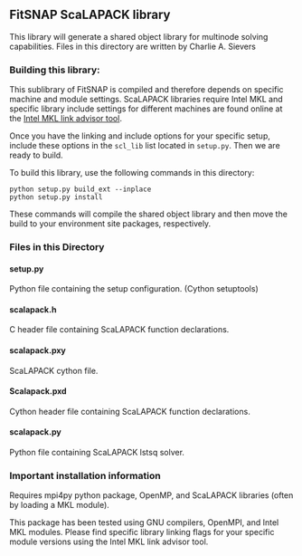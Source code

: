 ## FitSNAP ScaLAPACK library

This library will generate a shared object library for multinode solving capabilities.
Files in this directory are written by Charlie A. Sievers

### Building this library:

This sublibrary of FitSNAP is compiled and therefore depends on specific machine and module
settings. ScaLAPACK libraries require Intel MKL and specific library include settings for 
different machines are found online at the 
[Intel MKL link advisor tool](https://www.intel.com/content/www/us/en/developer/tools/oneapi/onemkl-link-line-advisor.html).

Once you have the linking and include options for your specific setup, include these options 
in the `scl_lib` list located in `setup.py`. Then we are ready to build.  

To build this library, use the following commands in this directory:

    python setup.py build_ext --inplace
    python setup.py install

These commands will compile the shared object library and then move the build to your 
environment site packages, respectively.

### Files in this Directory

#### setup.py 

Python file containing the setup configuration. (Cython setuptools)

#### scalapack.h

C header file containing ScaLAPACK function declarations.

#### scalapack.pxy

ScaLAPACK cython file.

#### Scalapack.pxd

Cython header file containing ScaLAPACK function declarations.

#### scalapack.py

Python file containing ScaLAPACK lstsq solver.

### Important installation information

Requires mpi4py python package, OpenMP, and ScaLAPACK libraries (often by loading a MKL module).

This package has been tested using GNU compilers, OpenMPI, and Intel MKL modules. Please 
find specific library linking flags for your specific module versions using the Intel 
MKL link advisor tool.
